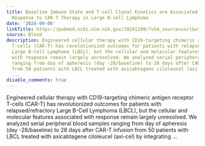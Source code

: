 ```yaml
---
title: Baseline Immune State and T-cell Clonal Kinetics are Associated with Durable
  Response to CAR-T Therapy in Large B-cell Lymphoma
date: '2024-09-06'
linkTitle: https://pubmed.ncbi.nlm.nih.gov/39241199/?utm_source=curl&utm_medium=rss&utm_campaign=journals&utm_content=7603509&fc=None&ff=20240907181832&v=2.18.0.post9+e462414
source: Blood
description: Engineered cellular therapy with CD19-targeting chimeric antigen receptor
  T-cells (CAR-T) has revolutionized outcomes for patients with relapsed/refractory
  Large B-Cell Lymphoma (LBCL), but the cellular and molecular features associated
  with response remain largely unresolved. We analyzed serial peripheral blood samples
  ranging from day of apheresis (day -28/baseline) to 28 days after CAR-T infusion
  from 50 patients with LBCL treated with axicabtagene ciloleucel (axi-cel) by integrating
  ...
disable_comments: true
---
```

Engineered cellular therapy with CD19-targeting chimeric antigen receptor T-cells (CAR-T) has revolutionized outcomes for patients with relapsed/refractory Large B-Cell Lymphoma (LBCL), but the cellular and molecular features associated with response remain largely unresolved. We analyzed serial peripheral blood samples ranging from day of apheresis (day -28/baseline) to 28 days after CAR-T infusion from 50 patients with LBCL treated with axicabtagene ciloleucel (axi-cel) by integrating ...